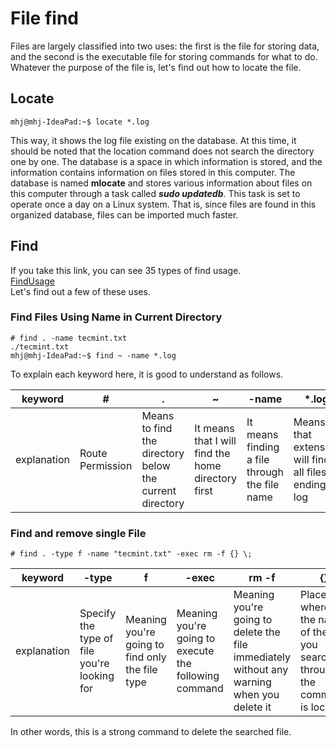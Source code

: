 # File find

Files are largely classified into two uses: the first is the file for storing data, and the second is the executable file for storing commands for what to do. Whatever the purpose of the file is, let's find out how to locate the file.

## Locate

```
mhj@mhj-IdeaPad:~$ locate *.log
```
This way, it shows the log file existing on the database. At this time, it should be noted that the location command does not search the directory one by one. The database is a space in which information is stored, and the information contains information on files stored in this computer. The database is named __mlocate__ and stores various information about files on this computer through a task called ***sudo updatedb***. This task is set to operate once a day on a Linux system. That is, since files are found in this organized database, files can be imported much faster.

## Find

If you take this link, you can see 35 types of find usage.          
[FindUsage](https://www.tecmint.com/35-practical-examples-of-linux-find-command/)            
Let's find out a few of these uses.

### Find Files Using Name in Current Directory
```
# find . -name tecmint.txt
./tecmint.txt
mhj@mhj-IdeaPad:~$ find ~ -name *.log
```
To explain each keyword here, it is good to understand as follows.

keyword|#|.|~|-name|*.log
|------|---|---|---|---|---|
|explanation|Route Permission|Means to find the directory below the current directory|It means that I will find the home directory first|It means finding a file through the file name|Means that extension will find all files ending in log|

### Find and remove single File
```
# find . -type f -name "tecmint.txt" -exec rm -f {} \;
```
keyword|-type|f|-exec|rm -f|{}|
|------|---|---|---|---|---|
|explanation|Specify the type of file you're looking for|Meaning you're going to find only the file type|Meaning you're going to execute the following command|Meaning you're going to delete the file immediately without any warning when you delete it|Place where the name of the file you searched through the command is located|

In other words, this is a strong command to delete the searched file.
